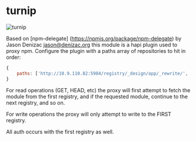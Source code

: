 turnip
======
![turnip](https://github.paypal.com/ertoth/turnip/raw/master/img/tunip.png "turnip")

Based on [npm-delegate] (https://npmjs.org/package/npm-delegate) by Jason Denizac <jason@denizac.org> this module
is a hapi plugin used to proxy npm. Configure the plugin with a paths array of repositories to hit in order:

```javascript
{
    paths: ['http://10.9.110.82:5984/registry/_design/app/_rewrite/', 'http://registry.npmjs.org/']
}

```

For read operations (GET, HEAD, etc) the proxy will first attempt to fetch the module from the first registry,
and if the requested module, continue to the next registry, and so on.

For write operations the proxy will only attempt to write to the FIRST registry.

All auth occurs with the first registry as well.


